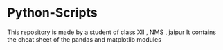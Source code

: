 # Python-Scripts
This repository is made by a student of class XII , NMS , jaipur 
It contains the cheat sheet of the pandas and matplotlib modules 
